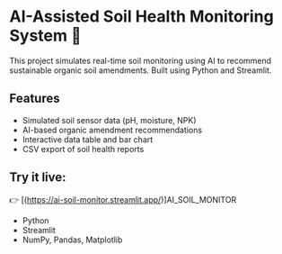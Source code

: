 # AI-Assisted Soil Health Monitoring System 🌱

This project simulates real-time soil monitoring using AI to recommend sustainable organic soil amendments. Built using Python and Streamlit.

## Features
- Simulated soil sensor data (pH, moisture, NPK)
- AI-based organic amendment recommendations
- Interactive data table and bar chart
- CSV export of soil health reports

## Try it live:
👉 [(https://ai-soil-monitor.streamlit.app/)]AI_SOIL_MONITOR
- Python
- Streamlit
- NumPy, Pandas, Matplotlib
